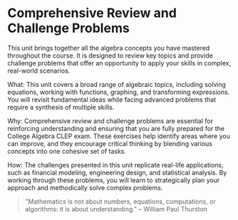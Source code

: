 # Comprehensive Review and Challenge Problems

This unit brings together all the algebra concepts you have mastered throughout the course. It is designed to review key topics and provide challenge problems that offer an opportunity to apply your skills in complex, real-world scenarios.

What: This unit covers a broad range of algebraic topics, including solving equations, working with functions, graphing, and transforming expressions. You will revisit fundamental ideas while facing advanced problems that require a synthesis of multiple skills.

Why: Comprehensive review and challenge problems are essential for reinforcing understanding and ensuring that you are fully prepared for the College Algebra CLEP exam. These exercises help identify areas where you can improve, and they encourage critical thinking by blending various concepts into one cohesive set of tasks.

How: The challenges presented in this unit replicate real-life applications, such as financial modeling, engineering design, and statistical analysis. By working through these problems, you will learn to strategically plan your approach and methodically solve complex problems.

> "Mathematics is not about numbers, equations, computations, or algorithms: it is about understanding." – William Paul Thurston
